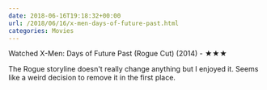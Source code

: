 ```yaml
---
date: 2018-06-16T19:18:32+00:00
url: /2018/06/16/x-men-days-of-future-past.html
categories: Movies
---
```

Watched X-Men: Days of Future Past (Rogue Cut) (2014) - ★★★

The Rogue storyline doesn't really change anything but I enjoyed it. Seems like a weird decision to remove it in the first place.


